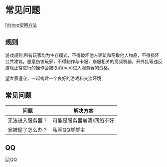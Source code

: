 # 常见问题

[IVshop使用方法](IVshop/)

## 规则
游戏规则:所有玩家均为生存模式，不得破坏他人建筑和窃取他人物品，不得损坏公共建筑，恶意伤害玩家，不得制作与卡服，崩服相关的高频机器，开外挂等违反游戏正常进行的操作会被取消(ban)进入服务器的资格。

望大家遵守，一起构建一个良好的游戏和交流环境

## 常见问题
|  问题   | 解决方案  |
|  ----  | ----  |
| 无法进入服务器？  | 可能是服务器崩溃/网络不好 |
| 家被偷了怎么办？  | 私聊QQ群群主 |

## QQ
![QQ](https://yun.dlam.top/view.php/959c95890abdbde09443813f3227b276.jpg)
